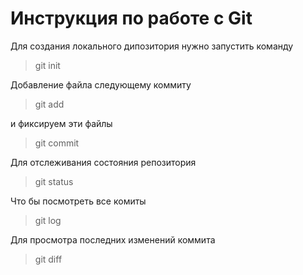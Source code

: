# Инструкция по работе с Git

Для создания локального дипозитория нужно запустить команду

> git init

Добавление файла  следующему коммиту    

> git add

и фиксируем эти файлы

>git commit

Для отслеживания состояния репозитория

> git status

Что бы посмотреть все комиты

> git log

Для просмотра последних изменений коммита

> git diff
